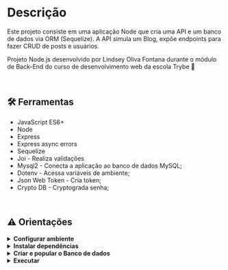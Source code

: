 # Descrição
Este projeto consiste em uma aplicação Node que cria uma API e um banco de dados via ORM (Sequelize). A API simula um Blog, expõe endpoints para fazer CRUD de posts e usuários.
<br />

Projeto Node.js desenvolvido por Lindsey Oliva Fontana durante o módulo de Back-End do curso de desenvolvimento web da escola Trybe 🚀

<br />

## 🛠 Ferramentas
* JavaScript ES6+
* Node
* Express
* Express async errors
* Sequelize
* Joi - Realiza validações
* Mysql2 - Conecta a aplicação ao banco de dados MySQL;
* Dotenv - Acessa variáveis de ambiente;
* Json Web Token - Cria token;
* Crypto DB - Cryptograda senha;
<br />

## ⚠️ Orientações
<details>
<summary><strong>Configurar ambiente</strong></summary>

* Instale o MySQL,
* Instale o Insomnia
 
<br />
</details>

<details>
<summary><strong>Instalar dependências</strong></summary>

* `npm install`
 
<br />
</details>

<details>
<summary><strong>Criar e popular o Banco de dados </strong></summary>
 <br /> 

  * `npx sequelize-cli db:create`
  * `npx sequelize-cli sequelize-cli db:migrate`
  * `npx sequelize-cli db:seed:all`

<br />
</details>

<details>
 <br />
 <summary><strong> Executar</strong></summary>

  * `npm start`

</details>
